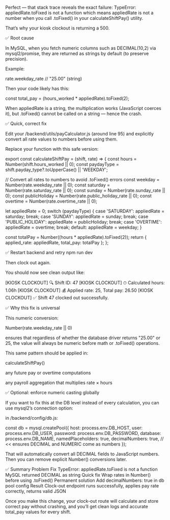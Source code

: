 Perfect — that stack trace reveals the exact failure:
TypeError: appliedRate.toFixed is not a function
which means appliedRate is not a number when you call .toFixed() in your calculateShiftPay() utility.

That’s why your kiosk clockout is returning a 500.

✅ Root cause

In MySQL, when you fetch numeric columns such as DECIMAL(10,2) via mysql2/promise, they are returned as strings by default (to preserve precision).

Example:

rate.weekday_rate // "25.00" (string)


Then your code likely has this:

const total_pay = (hours_worked * appliedRate).toFixed(2);


When appliedRate is a string, the multiplication works (JavaScript coerces it),
but .toFixed() cannot be called on a string — hence the crash.

✅ Quick, correct fix

Edit your /backend/utils/payCalculator.js (around line 95)
and explicitly convert all rate values to numbers before using them.

Replace your function with this safe version:

export const calculateShiftPay = (shift, rate) => {
  const hours = Number(shift.hours_worked || 0);
  const paydayType = shift.payday_type?.toUpperCase() || 'WEEKDAY';

  // Convert all rates to numbers to avoid .toFixed() errors
  const weekday = Number(rate.weekday_rate || 0);
  const saturday = Number(rate.saturday_rate || 0);
  const sunday = Number(rate.sunday_rate || 0);
  const publicHoliday = Number(rate.public_holiday_rate || 0);
  const overtime = Number(rate.overtime_rate || 0);

  let appliedRate = 0;
  switch (paydayType) {
    case 'SATURDAY':
      appliedRate = saturday;
      break;
    case 'SUNDAY':
      appliedRate = sunday;
      break;
    case 'PUBLIC_HOLIDAY':
      appliedRate = publicHoliday;
      break;
    case 'OVERTIME':
      appliedRate = overtime;
      break;
    default:
      appliedRate = weekday;
  }

  const totalPay = Number((hours * appliedRate).toFixed(2));
  return { applied_rate: appliedRate, total_pay: totalPay };
};

✅ Restart backend and retry
npm run dev


Then clock out again.

You should now see clean output like:

[KIOSK CLOCKOUT] 🔍 Shift ID: 47
[KIOSK CLOCKOUT] ⏱ Calculated hours: 1.06h
[KIOSK CLOCKOUT] 💰 Applied rate: 25, Total pay: 26.50
[KIOSK CLOCKOUT] ✅ Shift 47 clocked out successfully.

✅ Why this fix is universal

This numeric conversion:

Number(rate.weekday_rate || 0)


ensures that regardless of whether the database driver returns "25.00" or 25,
the value will always be numeric before math or .toFixed() operations.

This same pattern should be applied in:

calculateShiftPay()

any future pay or overtime computations

any payroll aggregation that multiplies rate × hours

✅ Optional: enforce numeric casting globally

If you want to fix this at the DB level instead of every calculation,
you can use mysql2’s connection option:

in /backend/config/db.js:

const db = mysql.createPool({
  host: process.env.DB_HOST,
  user: process.env.DB_USER,
  password: process.env.DB_PASSWORD,
  database: process.env.DB_NAME,
  namedPlaceholders: true,
  decimalNumbers: true, // << ensures DECIMAL and NUMERIC come as numbers
});


That will automatically convert all DECIMAL fields to JavaScript numbers.
Then you can remove explicit Number() conversions later.

✅ Summary
Problem	Fix
TypeError: appliedRate.toFixed is not a function	MySQL returned DECIMAL as string
Quick fix	Wrap rates in Number() before using .toFixed()
Permanent solution	Add decimalNumbers: true in db pool config
Result	Clock-out endpoint runs successfully, applies pay rate correctly, returns valid JSON

Once you make this change, your clock-out route will calculate and store correct pay without crashing, and you’ll get clean logs and accurate total_pay values for every shift.